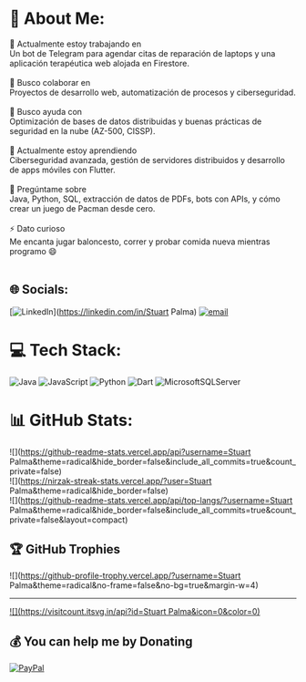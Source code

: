 # 💫 About Me:
🎯 Actualmente estoy trabajando en<br>Un bot de Telegram para agendar citas de reparación de laptops y una aplicación terapéutica web alojada en Firestore.<br><br>🤝 Busco colaborar en<br>Proyectos de desarrollo web, automatización de procesos y ciberseguridad.<br><br>🧠 Busco ayuda con<br>Optimización de bases de datos distribuidas y buenas prácticas de seguridad en la nube (AZ-500, CISSP).<br><br>🌱 Actualmente estoy aprendiendo<br>Ciberseguridad avanzada, gestión de servidores distribuidos y desarrollo de apps móviles con Flutter.<br><br>💬 Pregúntame sobre<br>Java, Python, SQL, extracción de datos de PDFs, bots con APIs, y cómo crear un juego de Pacman desde cero.<br><br>⚡ Dato curioso<br>Me encanta jugar baloncesto, correr y probar comida nueva mientras programo 😄<br><br>


## 🌐 Socials:
[![LinkedIn](https://img.shields.io/badge/LinkedIn-%230077B5.svg?logo=linkedin&logoColor=white)](https://linkedin.com/in/Stuart Palma) [![email](https://img.shields.io/badge/Email-D14836?logo=gmail&logoColor=white)](mailto:jhou2013x@hotmail.com) 

# 💻 Tech Stack:
![Java](https://img.shields.io/badge/java-%23ED8B00.svg?style=for-the-badge&logo=openjdk&logoColor=white) ![JavaScript](https://img.shields.io/badge/javascript-%23323330.svg?style=for-the-badge&logo=javascript&logoColor=%23F7DF1E) ![Python](https://img.shields.io/badge/python-3670A0?style=for-the-badge&logo=python&logoColor=ffdd54) ![Dart](https://img.shields.io/badge/dart-%230175C2.svg?style=for-the-badge&logo=dart&logoColor=white) ![MicrosoftSQLServer](https://img.shields.io/badge/Microsoft%20SQL%20Server-CC2927?style=for-the-badge&logo=microsoft%20sql%20server&logoColor=white)
# 📊 GitHub Stats:
![](https://github-readme-stats.vercel.app/api?username=Stuart Palma&theme=radical&hide_border=false&include_all_commits=true&count_private=false)<br/>
![](https://nirzak-streak-stats.vercel.app/?user=Stuart Palma&theme=radical&hide_border=false)<br/>
![](https://github-readme-stats.vercel.app/api/top-langs/?username=Stuart Palma&theme=radical&hide_border=false&include_all_commits=true&count_private=false&layout=compact)

## 🏆 GitHub Trophies
![](https://github-profile-trophy.vercel.app/?username=Stuart Palma&theme=radical&no-frame=false&no-bg=true&margin-w=4)

---
[![](https://visitcount.itsvg.in/api?id=Stuart Palma&icon=0&color=0)](https://visitcount.itsvg.in)

  ## 💰 You can help me by Donating
  [![PayPal](https://img.shields.io/badge/PayPal-00457C?style=for-the-badge&logo=paypal&logoColor=white)](https://paypal.me/https://paypal.me/StuartPalma407?country.x=EC&locale.x=es_XC) 

  
<!-- Proudly created with GPRM ( https://gprm.itsvg.in ) -->
